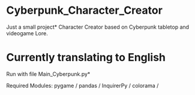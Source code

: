 # Cyberpunk_Character_Creator
  Just a small project* 
  Character Creator based on Cyberpunk tabletop and videogame Lore.
  
# Currently translating to English

Run with file Main_Cyberpunk.py*

Required Modules:
		pygame /
		pandas /
		InquirerPy /
		colorama /
